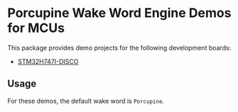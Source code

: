 # Porcupine Wake Word Engine Demos for MCUs

This package provides demo projects for the following development boards:
- [STM32H747I-DISCO](/demo/mcu/stm32h747)

## Usage

For these demos, the default wake word is `Porcupine`.